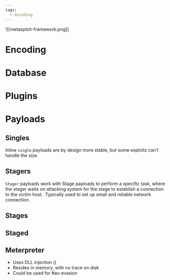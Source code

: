 ```yaml
---
tags:
  - encoding
---
```

![[metasploit-framework.png]]
# Encoding

# Database

# Plugins
# Payloads
## Singles
Inline `single` payloads are by design more stable, but some exploits can't handle the size.
## Stagers
`Stager` payloads work with Stage payloads to perform a specific task, where the stager waits on attacking system for the stage to establish a connection to the victim host.  Typically used to set up small and reliable network connection.
## Stages
## Staged
## Meterpreter
- Uses DLL injection ()
- Resides in memory, with no trace on disk
- Could be used for #av-evasion 